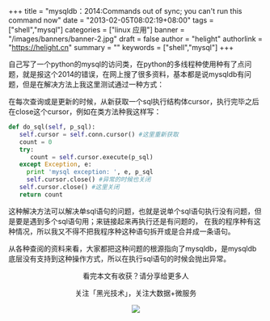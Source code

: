 +++
title = "mysqldb：2014:Commands out of sync; you can't run this command now"
date = "2013-02-05T08:02:19+08:00"
tags = ["shell","mysql"]
categories = ["linux 应用"]
banner = "/images/banners/banner-2.jpg"
draft = false
author = "helight"
authorlink = "https://helight.cn"
summary = ""
keywords = ["shell","mysql"]
+++

自己写了一个python的mysql的访问类，在python的多线程种使用种有了点问题，就是报这个2014的错误，在网上搜了很多资料，基本都是说mysqldb有问题，但是在解决方法上我这里测试通过一种方式：

在每次查询或是更新的时候，从新获取一个sql执行结构体cursor，执行完毕之后在close这个cursor，例如在类方法种我这样写：
<!--more-->
```python
def do_sql(self, p_sql):
   self.cursor = self.conn.cursor() #这里重新获取
   count = 0
   try:
      count = self.cursor.execute(p_sql) 
   except Exception, e:
     print 'mysql exception: ', e, p_sql 
     self.cursor.close() #异常的时候也关闭
   self.cursor.close() #这里关闭
   return count
```
这种解决方法可以解决单sql语句的问题，也就是说单个sql语句执行没有问题，但是要是遇到多个sql语句用；来链接起来再执行还是有问题的，
在我的程序种有这种情况，所以我又不得不把我程序种这种语句拆开或是合并成一条语句。

从各种查阅的资料来看，大家都把这种问题的根源指向了mysqldb，是mysqldb底层没有支持到这种操作方式，所以在执行sql语句的时候会抛出异常。

<center>
看完本文有收获？请分享给更多人<br>

关注「黑光技术」，关注大数据+微服务<br>

![](/images/qrcode_helight_tech.jpg)
</center>
